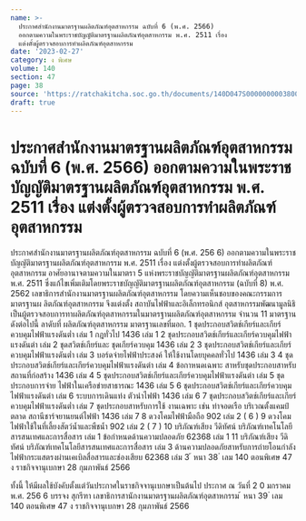 ```yaml
---
name: >-
  ประกาศสำนักงานมาตรฐานผลิตภัณฑ์อุตสาหกรรม ฉบับที่ 6 (พ.ศ. 2566)
  ออกตามความในพระราชบัญญัติมาตรฐานผลิตภัณฑ์อุตสาหกรรม พ.ศ. 2511 เรื่อง
  แต่งตั้งผู้ตรวจสอบการทำผลิตภัณฑ์อุตสาหกรรม
date: '2023-02-27'
category: ง พิเศษ
volume: 140
section: 47
page: 38
source: 'https://ratchakitcha.soc.go.th/documents/140D047S0000000003800.pdf'
draft: true
---
```


# ประกาศสำนักงานมาตรฐานผลิตภัณฑ์อุตสาหกรรม ฉบับที่ 6 (พ.ศ. 2566) ออกตามความในพระราชบัญญัติมาตรฐานผลิตภัณฑ์อุตสาหกรรม พ.ศ. 2511 เรื่อง แต่งตั้งผู้ตรวจสอบการทำผลิตภัณฑ์อุตสาหกรรม

ประกาศสำนักงานมาตรฐานผลิตภัณฑ์อุตสาหกรรม ฉบับที่ 6 (พ.ศ. 256 6) ออกตามความในพระราชบัญญัติมาตรฐานผลิตภัณฑ์อุตสาหกรรม พ.ศ. 2511 เรื่อง แต่งตั้งผู้ตรวจสอบการทำผลิตภัณฑ์อุตสาหกรรม อาศัยอานาจตามความในมาตรา 5 แห่งพระราชบัญญัติมาตรฐานผลิตภัณฑ์อุตสาหกรรม พ.ศ. 2511 ซึ่งแก้ไขเพิ่มเติมโดยพระราชบัญญัติมาตรฐานผลิตภัณฑ์อุตสาหกรรม (ฉบับที่ 8) พ.ศ. 2562 เลขาธิการสำนักงานมาตรฐานผลิตภัณฑ์อุตสาหกรรม โดยความเห็นชอบของคณะกรรมการ มาตรฐานผ ลิตภัณฑ์อุตสาหกรรม จึงแต่งตั้ง สถาบันไฟฟ้าและอิเล็กทรอนิกส์ อุตสาหกรรมพัฒนามูลนิธิ เป็นผู้ตรวจสอบการทาผลิตภัณฑ์อุตสาหกรรมในมาตรฐานผลิตภัณฑ์อุตสาหกรรม จำนวน 11 มาตรฐาน ดังต่อไปนี้ ลาดับที่ ผลิตภัณฑ์อุตสาหกรรม มาตรฐานเลขที่มอก. 1 ชุดประกอบสวิตช์เกียร์และเกียร์ควบคุมไฟฟ้าแรงดันต่ำ เล่ม 1 กฎทั่วไป 1436 เล่ม 1 2 ชุดประกอบสวิตช์เกียร์และเกียร์ควบคุมไฟฟ้าแรงดันต่า เล่ม 2 ชุดสวิตช์เกียร์และ ชุดเกียร์ควบคุม 1436 เล่ม 2 3 ชุดประกอบสวิตช์เกียร์และเกียร์ควบคุมไฟฟ้าแรงดันต่ำ เล่ม 3 บอร์ดจ่ายไฟฟ้าประสงค์ ให้ใช้งานโดยบุคคลทั่วไป 1436 เล่ม 3 4 ชุดประกอบสวิตช์เกียร์และเกียร์ควบคุมไฟฟ้าแรงดันต่า เล่ม 4 ข้อกาหนดเฉพาะ สาหรับชุดประกอบสาหรับสถานที่ก่อสร้าง 1436 เล่ม 4 5 ชุดประกอบสวิตช์เกียร์และเกียร์ควบคุมไฟฟ้าแรงดันต่า เล่ม 5 ชุดประกอบการจ่าย ไฟฟ้าในเครือข่ายสาธารณะ 1436 เล่ม 5 6 ชุดประกอบสวิตช์เกียร์และเกียร์ควบคุมไฟฟ้าแรงดันต่า เล่ม 6 ระบบการเดินแท่ง ตัวนำไฟฟ้า 1436 เล่ม 6 7 ชุดประกอบสวิตช์เกียร์และเกียร์ควบคุมไฟฟ้าแรงดันต่ำ เล่ม 7 ชุดประกอบสาหรับการใช้ งานเฉพาะ เช่น ท่าจอดเรือ บริเวณตั้งแคมป์ ตลาด สถานีชาร์จยานยนต์ไฟฟ้า 1436 เล่ม 7 8 ดวงโคมไฟฟ้ามือถือ 902 เล่ม 2 ( 6 ) 9 ดวงโคมไฟฟ้าใช้ในที่เลี้ยงสัตว์น้ำและพืชน้ำ 902 เล่ม 2 ( 7 ) 10 บริภัณฑ์เสียง วีดิทัศน์ บริภัณฑ์เทคโนโลยีสารสนเทศและการสื่อสาร เล่ม 1 ข้อกำหนดด้านความปลอดภัย 62368 เล่ม 1 11 บริภัณฑ์เสียง วีดิทัศน์ บริภัณฑ์เทคโนโลยีสารสนเทศและการสื่อสาร เล่ม 3 ด้านความปลอดภัยสาหรับการถ่ายโอนกำลังไฟฟ้ากระแสตรงผ่านเคเบิลสื่อสารและช่องเสียบ 62368 เล่ม 3 ้ หนา 38 ่ เลม 140 ตอนพิเศษ 47 ง ราชกิจจานุเบกษา 28 กุมภาพันธ์ 2566

ทั้งนี้ ให้มีผลใช้บังคับตั้งแต่วันประกาศในราชกิจจานุเบกษาเป็นต้นไป ประกาศ ณ วันที่ 2 0 มกราคม พ.ศ. 256 6 บรรจง สุกรีฑา เลขาธิการสานักงานมาตรฐานผลิตภัณฑ์อุตสาหกรรม ้ หนา 39 ่ เลม 140 ตอนพิเศษ 47 ง ราชกิจจานุเบกษา 28 กุมภาพันธ์ 2566
